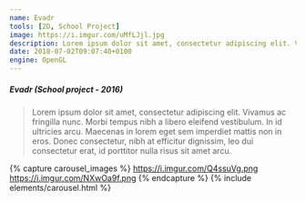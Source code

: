 ```yaml
---
name: Evadr
tools: [2D, School Project]
image: https://i.imgur.com/uMfLJjl.jpg
description: Lorem ipsum dolor sit amet, consectetur adipiscing elit. Vivamus ac fringilla nunc.
date: 2018-07-02T09:07:40+0100
engine: OpenGL
---
```


##### Evadr (School project - 2016)
>  Lorem ipsum dolor sit amet, consectetur adipiscing elit. Vivamus ac fringilla nunc. Morbi tempus nibh a libero eleifend vestibulum. In id ultricies arcu. Maecenas in lorem eget sem imperdiet mattis non in eros. Donec consectetur, nibh at efficitur dignissim, leo dui consectetur erat, id porttitor nulla risus sit amet arcu.


{% capture carousel_images %}
https://i.imgur.com/Q4ssuVg.png
https://i.imgur.com/NXwOa9f.png
{% endcapture %}
{% include elements/carousel.html %}
